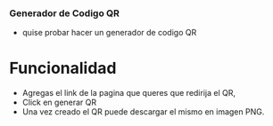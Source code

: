 ### Generador de Codigo QR

- quise probar hacer un generador de codigo QR 

# Funcionalidad

- Agregas el link de la pagina que queres que redirija el QR, 
- Click en generar QR
- Una vez creado el QR puede descargar el mismo en imagen PNG.
